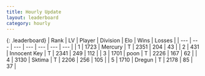```yaml
---
title: Hourly Update
layout: leaderboard
category: hourly
---
```


{: .leaderboard}
| Rank | LV | Player | Division | Elo | Wins | Losses |
| --- | --- | --- | --- | --- | --- | --- |
| <span data-change="0">1</span> | 1723 | <span title="ID: 692745">Mercury</span> | T | <span data-change="0">2351</span> | <span data-change="0">204</span> | <span data-change="0">43</span> |
| <span data-change="0">2</span> | 431 | <span title="ID: 773025">Innocent Key</span> | T | <span data-change="2">2341</span> | <span data-change="1">249</span> | <span data-change="0">112</span> |
| <span data-change="0">3</span> | 1701 | <span title="ID: 540690">poon</span> | T | <span data-change="0">2226</span> | <span data-change="0">167</span> | <span data-change="0">62</span> |
| <span data-change="0">4</span> | 3130 | <span title="ID: 353063">Sktima</span> | T | <span data-change="0">2206</span> | <span data-change="0">256</span> | <span data-change="0">105</span> |
| <span data-change="0">5</span> | 1710 | <span title="ID: 337810">Dregun</span> | T | <span data-change="0">2178</span> | <span data-change="0">85</span> | <span data-change="0">37</span> |